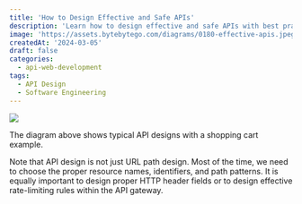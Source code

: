 ```yaml
---
title: 'How to Design Effective and Safe APIs'
description: 'Learn how to design effective and safe APIs with best practices.'
image: 'https://assets.bytebytego.com/diagrams/0180-effective-apis.jpeg'
createdAt: '2024-03-05'
draft: false
categories:
  - api-web-development
tags:
  - API Design
  - Software Engineering
---
```


![](https://assets.bytebytego.com/diagrams/0180-effective-apis.jpeg)

The diagram above shows typical API designs with a shopping cart example.

Note that API design is not just URL path design. Most of the time, we need to choose the proper resource names, identifiers, and path patterns. It is equally important to design proper HTTP header fields or to design effective rate-limiting rules within the API gateway.
